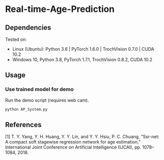# Real-time-Age-Prediction

## Dependencies
Tested on:
- Linux (Ubuntu): Python 3.6 | PyTorch 1.6.0 | TrochVision 0.7.0 | CUDA 10.2
- Windows 10, Python 3.8, PyTorch 1.7.1, TrochVision 0.8.2, CUDA 10.2

## Usage

### Use trained model for demo
Run the demo script (requires web cam).
```sh
python AP_System.py
```

## References
[1] T. Y. Yang, Y. H. Huang, Y. Y. Lin, and Y. Y. Hsiu, P. C. Chuang, “Ssr-net: A compact soft stagewise regression network for age estimation,” International Joint Conference on Artificial Intelligence (IJCAI), pp. 1078–1084, 2018.
